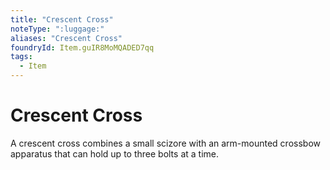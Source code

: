 ```yaml
---
title: "Crescent Cross"
noteType: ":luggage:"
aliases: "Crescent Cross"
foundryId: Item.guIR8MoMQADED7qq
tags:
  - Item
---
```


# Crescent Cross

A crescent cross combines a small scizore with an arm-mounted crossbow apparatus that can hold up to three bolts at a time.

